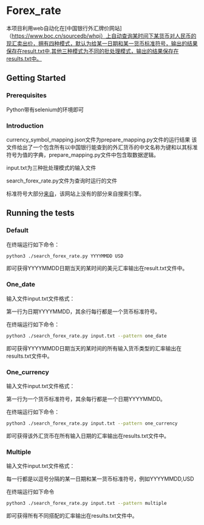 # Forex_rate
本项目利用web自动化在[中国银行外汇牌价网站]（https://www.boc.cn/sourcedb/whpj）上自动查询某时间下某货币对人民币的现汇卖出价，拥有四种模式，默认为给某一日期和某一货币标准符号，输出的结果保存在result.txt中,其他三种模式为不同的批处理模式，输出的结果保存在results.txt中。
## Getting Started
### Prerequisites
Python带有selenium的环境即可
### Introduction
currency_symbol_mapping.json文件为prepare_mapping.py文件的运行结果
该文件给出了一个包含所有以中国银行能查到的外汇货币的中文名称为键和以其标准符号为值的字典，prepare_mapping.py文件中包含取数据逻辑。

input.txt为三种批处理模式的输入文件

search_forex_rate.py文件为查询时运行的文件

标准符号大部分[来自](https://www.11meigui.com/tools/currency)，该网站上没有的部分来自搜索引擎。
## Running the tests
### Default
在终端运行如下命令：

```bash
python3 ./search_forex_rate.py YYYYMMDD USD
```

即可获得YYYYMMDD日期当天的某时间的美元汇率输出在result.txt文件中。
### One_date
输入文件input.txt文件格式：

第一行为日期YYYYMMDD，其余行每行都是一个货币标准符号。

在终端运行如下命令：

```bash
python3 ./search_forex_rate.py input.txt --pattern one_date
```

即可获得YYYYMMDD日期当天的某时间的所有输入货币类型的汇率输出在results.txt文件中。
### One_currency
输入文件input.txt文件格式：

第一行为一个货币标准符号，其余每行都是一个日期YYYYMMDD。

在终端运行如下命令：

```bash
python3 ./search_forex_rate.py input.txt --pattern one_currency
```

即可获得该外汇货币在所有输入日期的汇率输出在results.txt文件中。
### Multiple
输入文件input.txt文件格式：

每一行都是以逗号分隔的某一日期和某一货币标准符号，例如YYYYMMDD,USD

在终端运行如下命令

```bash
python3 ./search_forex_rate.py input.txt --pattern multiple
```

即可获得所有不同搭配的汇率输出在results.txt文件中。

